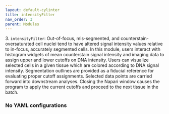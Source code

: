 ```yaml
---
layout: default-cylinter
title: intensityFilter
nav_order: 3
parent: Modules
---
```


3\. `intensityFilter`: Out-of-focus, mis-segmented, and counterstain-oversaturated cell nuclei tend to have altered signal intensity values relative to in-focus, accurately segmented cells. In this module, users interact with histogram widgets of mean counterstain signal intensity and imaging data to assign upper and lower cutoffs on DNA intensity. Users can visualize selected cells in a given tissue which are colored according to DNA signal intensity. Segmentation outlines are provided as a fiducial reference for evaluating proper cutoff assignments. Selected data points are carried forward into downstream analyses. Closing the Napari window causes the program to apply the current cutoffs and proceed to the next tissue in the batch.

### No YAML configurations
